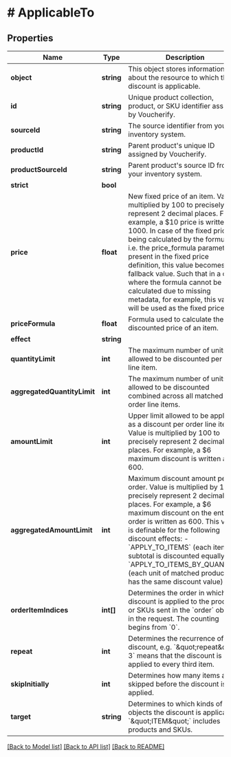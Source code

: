 # # ApplicableTo

## Properties

Name | Type | Description | Notes
------------ | ------------- | ------------- | -------------
**object** | **string** | This object stores information about the resource to which the discount is applicable. | [optional]
**id** | **string** | Unique product collection, product, or SKU identifier assigned by Voucherify. | [optional]
**sourceId** | **string** | The source identifier from your inventory system. | [optional]
**productId** | **string** | Parent product&#39;s unique ID assigned by Voucherify. | [optional]
**productSourceId** | **string** | Parent product&#39;s source ID from your inventory system. | [optional]
**strict** | **bool** |  | [optional]
**price** | **float** | New fixed price of an item. Value is multiplied by 100 to precisely represent 2 decimal places. For example, a $10 price is written as 1000. In case of the fixed price being calculated by the formula, i.e. the price_formula parameter is present in the fixed price definition, this value becomes the fallback value. Such that in a case where the formula cannot be calculated due to missing metadata, for example, this value will be used as the fixed price. | [optional]
**priceFormula** | **float** | Formula used to calculate the discounted price of an item. | [optional]
**effect** | **string** |  | [optional]
**quantityLimit** | **int** | The maximum number of units allowed to be discounted per order line item. | [optional]
**aggregatedQuantityLimit** | **int** | The maximum number of units allowed to be discounted combined across all matched order line items. | [optional]
**amountLimit** | **int** | Upper limit allowed to be applied as a discount per order line item. Value is multiplied by 100 to precisely represent 2 decimal places. For example, a $6 maximum discount is written as 600. | [optional]
**aggregatedAmountLimit** | **int** | Maximum discount amount per order. Value is multiplied by 100 to precisely represent 2 decimal places. For example, a $6 maximum discount on the entire order is written as 600. This value is definable for the following discount effects: - &#x60;APPLY_TO_ITEMS&#x60; (each item subtotal is discounted equally) - &#x60;APPLY_TO_ITEMS_BY_QUANTITY&#x60; (each unit of matched products has the same discount value) | [optional]
**orderItemIndices** | **int[]** | Determines the order in which the discount is applied to the products or SKUs sent in the &#x60;order&#x60; object in the request. The counting begins from &#x60;0&#x60;. | [optional]
**repeat** | **int** | Determines the recurrence of the discount, e.g. &#x60;\&quot;repeat\&quot;: 3&#x60; means that the discount is applied to every third item. | [optional]
**skipInitially** | **int** | Determines how many items are skipped before the discount is applied. | [optional]
**target** | **string** | Determines to which kinds of objects the discount is applicable. &#x60;\&quot;ITEM\&quot;&#x60; includes products and SKUs. | [optional]

[[Back to Model list]](../../README.md#models) [[Back to API list]](../../README.md#endpoints) [[Back to README]](../../README.md)
